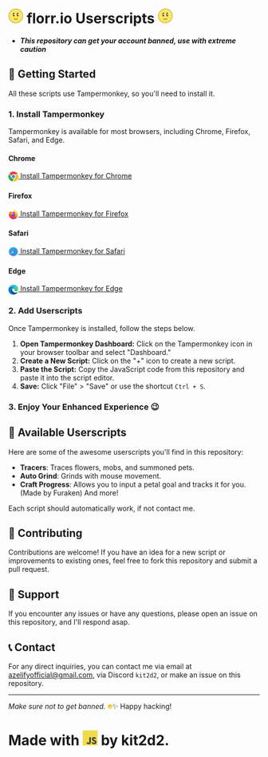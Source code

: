 # <img src="images/flower.webp" width="30" height="30"> florr.io Userscripts <img src="images/flower.webp" width="30" height="30">

- ***This repository can get your account banned, use with extreme caution***

## 🚀 Getting Started

All these scripts use Tampermonkey, so you'll need to install it.

### 1. Install Tampermonkey

Tampermonkey is available for most browsers, including Chrome, Firefox, Safari, and Edge.

#### Chrome
<a href="https://chrome.google.com/webstore/detail/tampermonkey/dhdgffkkebhmkfjojejmpbldmpobfkfo">
  <img src="images/chrome.png" width="20" height="20" style="vertical-align:middle;"> Install Tampermonkey for Chrome
</a>

#### Firefox
<a href="https://addons.mozilla.org/en-US/firefox/addon/tampermonkey/">
  <img src="images/firefox.png" width="20" height="20" style="vertical-align:middle;"> Install Tampermonkey for Firefox
</a>

#### Safari
<a href="https://www.tampermonkey.net/?browser=safari">
  <img src="images/safari.png" width="20" height="20" style="vertical-align:middle;"> Install Tampermonkey for Safari
</a>

#### Edge
<a href="https://microsoftedge.microsoft.com/addons/detail/tampermonkey/dhdgffkkebhmkfjojejmpbldmpobfkfo">
  <img src="images/edge.png" width="20" height="20" style="vertical-align:middle;"> Install Tampermonkey for Edge
</a>

### 2. Add Userscripts

Once Tampermonkey is installed, follow the steps below.

1. **Open Tampermonkey Dashboard:** Click on the Tampermonkey icon in your browser toolbar and select "Dashboard."
2. **Create a New Script:** Click on the "+" icon to create a new script.
3. **Paste the Script:** Copy the JavaScript code from this repository and paste it into the script editor.
4. **Save:** Click "File" > "Save" or use the shortcut `Ctrl + S`.

### 3. Enjoy Your Enhanced Experience 😉

## 📜 Available Userscripts

Here are some of the awesome userscripts you'll find in this repository:

- **Tracers**: Traces flowers, mobs, and summoned pets.
- **Auto Grind**: Grinds with mouse movement.
- **Craft Progress**: Allows you to input a petal goal and tracks it for you. (Made by Furaken)
And more!

Each script should automatically work, if not contact me.

## 🔧 Contributing

Contributions are welcome! If you have an idea for a new script or improvements to existing ones, feel free to fork this repository and submit a pull request.

## 📢 Support

If you encounter any issues or have any questions, please open an issue on this repository, and I'll respond asap.

## 📞 Contact

For any direct inquiries, you can contact me via email at [azelifyofficial@gmail.com](mailto:azelifyofficial@gmail.com), via Discord `kit2d2`, or make an issue on this repository.

---

*Make sure not to get banned.* <img src="images/flower.webp" width="10" height="10">✨ Happy hacking!

# Made with <img src="images/javascript.png" width="30" height="30"> by kit2d2.
